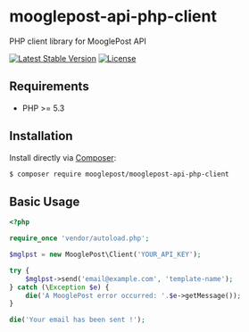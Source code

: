 # mooglepost-api-php-client

PHP client library for MooglePost API

[![Latest Stable Version](https://poser.pugx.org/mooglepost/mooglepost-api-php-client/v/stable)](https://packagist.org/packages/mooglepost/mooglepost-api-php-client)
[![License](https://poser.pugx.org/mooglepost/mooglepost-api-php-client/license)](https://packagist.org/packages/mooglepost/mooglepost-api-php-client)

## Requirements

- PHP >= 5.3

## Installation

Install directly via [Composer](https://getcomposer.org/):
```bash
$ composer require mooglepost/mooglepost-api-php-client
```

## Basic Usage

```php
<?php

require_once 'vendor/autoload.php';

$mglpst = new MooglePost\Client('YOUR_API_KEY');

try {
	$mglpst->send('email@example.com', 'template-name');
} catch (\Exception $e) {
	die('A MooglePost error occurred: '.$e->getMessage());
}

die('Your email has been sent !');
```
